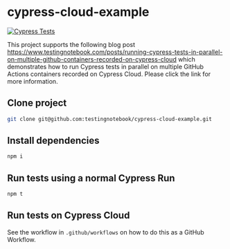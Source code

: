 # cypress-cloud-example

[![Cypress Tests](https://github.com/testingnotebook/cypress-split-example/actions/workflows/main.yml/badge.svg?branch=main)](https://github.com/testingnotebook/cypress-cloud-example/actions/workflows/main.yml)

This project supports the following blog post https://www.testingnotebook.com/posts/running-cypress-tests-in-parallel-on-multiple-github-containers-recorded-on-cypress-cloud which demonstrates how to run Cypress tests in parallel on multiple GitHub Actions containers recorded on Cypress Cloud. Please click the link for more information.

## Clone project

```bash
git clone git@github.com:testingnotebook/cypress-cloud-example.git
```

## Install dependencies

```bash
npm i
```

## Run tests using a normal Cypress Run

```bash
npm t
```

## Run tests on Cypress Cloud

See the workflow in `.github/workflows` on how to do this as a GitHub Workflow.
